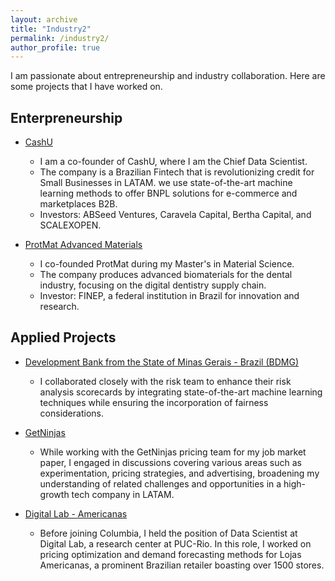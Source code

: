 ```yaml
---
layout: archive
title: "Industry2"
permalink: /industry2/
author_profile: true
---
```


I am passionate about entrepreneurship and industry collaboration. Here are some projects that I have worked on.

## Enterpreneurship

- [CashU](www.cashu.com.br)
  - I am a co-founder of CashU, where I am the Chief Data Scientist.
  - The company is a Brazilian Fintech that is revolutionizing credit for Small Businesses in LATAM. we use state-of-the-art machine learning methods to offer BNPL solutions for e-commerce and marketplaces B2B.
  - Investors: ABSeed Ventures, Caravela Capital, Bertha Capital, and SCALEXOPEN.

- [ProtMat Advanced Materials](www.protmat.com.br)
  - I co-founded ProtMat during my Master's in Material Science.
  - The company produces advanced biomaterials for the dental industry, focusing on the digital dentistry supply chain.
  - Investor: FINEP, a federal institution in Brazil for innovation and research.
 
## Applied Projects

- [Development Bank from the State of Minas Gerais - Brazil (BDMG)](https://www.bdmg.mg.gov.br/en/)
  - I collaborated closely with the risk team to enhance their risk analysis scorecards by integrating state-of-the-art machine learning techniques while ensuring the incorporation of fairness considerations.

- [GetNinjas](https://www.getninjas.com.br/)
  - While working with the GetNinjas pricing team for my job market paper, I engaged in discussions covering various areas such as experimentation, pricing strategies, and advertising, broadening my understanding of related challenges and opportunities in a high-growth tech company in LATAM.
 
- [Digital Lab - Americanas](www.americanas.com)
  - Before joining Columbia, I held the position of Data Scientist at Digital Lab, a research center at PUC-Rio. In this role, I worked on pricing optimization and demand forecasting methods for Lojas Americanas, a prominent Brazilian retailer boasting over 1500 stores.

